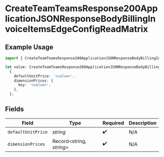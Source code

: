 # CreateTeamTeamsResponse200ApplicationJSONResponseBodyBillingInvoiceItemsEdgeConfigReadMatrix

## Example Usage

```typescript
import { CreateTeamTeamsResponse200ApplicationJSONResponseBodyBillingInvoiceItemsEdgeConfigReadMatrix } from '@vercel/client/models/operations';

let value: CreateTeamTeamsResponse200ApplicationJSONResponseBodyBillingInvoiceItemsEdgeConfigReadMatrix =
  {
    defaultUnitPrice: '<value>',
    dimensionPrices: {
      key: '<value>',
    },
  };
```

## Fields

| Field              | Type                     | Required           | Description |
| ------------------ | ------------------------ | ------------------ | ----------- |
| `defaultUnitPrice` | _string_                 | :heavy_check_mark: | N/A         |
| `dimensionPrices`  | Record<string, _string_> | :heavy_check_mark: | N/A         |

